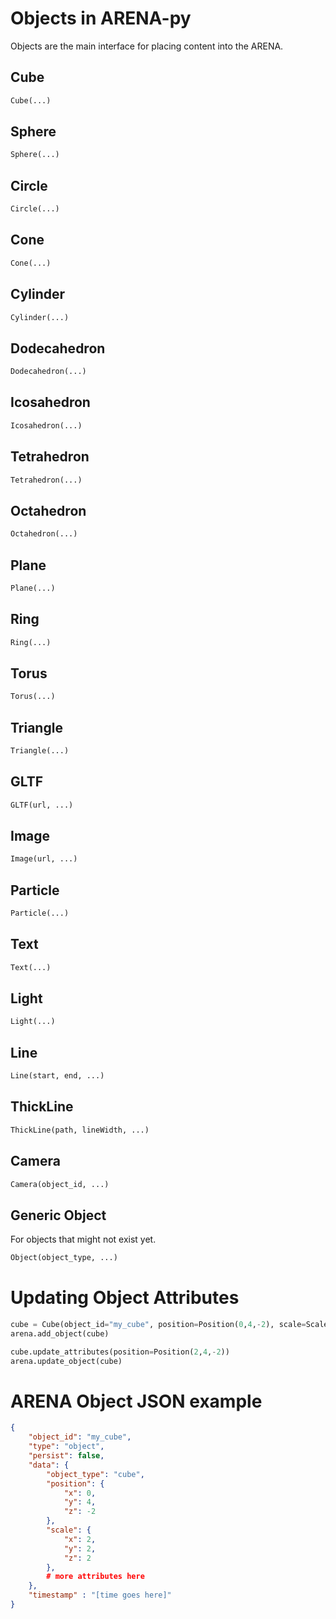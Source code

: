 # Objects in ARENA-py

Objects are the main interface for placing content into the ARENA.

## Cube
```python
Cube(...)
```

## Sphere
```python
Sphere(...)
```

## Circle
```python
Circle(...)
```

## Cone
```python
Cone(...)
```

## Cylinder
```python
Cylinder(...)
```

## Dodecahedron
```python
Dodecahedron(...)
```

## Icosahedron
```python
Icosahedron(...)
```

## Tetrahedron
```python
Tetrahedron(...)
```

## Octahedron
```python
Octahedron(...)
```

## Plane
```python
Plane(...)
```

## Ring
```python
Ring(...)
```

## Torus
```python
Torus(...)
```

## Triangle
```python
Triangle(...)
```

## GLTF
```python
GLTF(url, ...)
```

## Image
```python
Image(url, ...)
```

## Particle
```python
Particle(...)
```

## Text
```python
Text(...)
```

## Light
```python
Light(...)
```

## Line
```python
Line(start, end, ...)
```

## ThickLine
```python
ThickLine(path, lineWidth, ...)
```

## Camera
```python
Camera(object_id, ...)
```

## Generic Object
For objects that might not exist yet.
```python
Object(object_type, ...)
```

# Updating Object Attributes
```python
cube = Cube(object_id="my_cube", position=Position(0,4,-2), scale=Scale(2,2,2))
arena.add_object(cube)

cube.update_attributes(position=Position(2,4,-2))
arena.update_object(cube)
```

# ARENA Object JSON example
```json
{
    "object_id": "my_cube",
    "type": "object",
    "persist": false,
    "data": {
        "object_type": "cube",
        "position": {
            "x": 0,
            "y": 4,
            "z": -2
        },
        "scale": {
            "x": 2,
            "y": 2,
            "z": 2
        },
        # more attributes here
    },
    "timestamp" : "[time goes here]"
}
```
